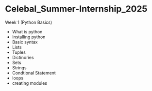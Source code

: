 # Celebal_Summer-Internship_2025
Week 1 (Python Basics)
- What is python
- Installing python
- Basic syntax
- Lists
- Tuples
- Dictinories
- Sets
- Strings
- Condtional Statement
- loops
- creating modules
